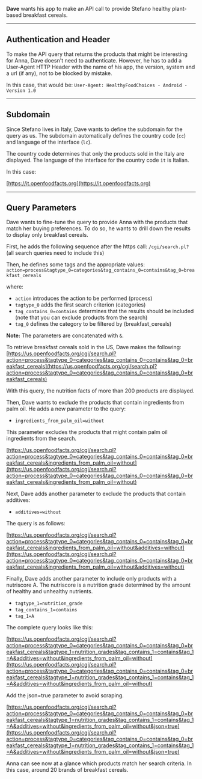 **Dave** wants his app to make an API call to provide Stefano healthy plant-based breakfast cereals.

---

## Authentication and Header

To make the API query that returns the products that might be interesting for Anna, Dave doesn't need to authenticate. However, he has to add a User-Agent HTTP Header with the name of his app, the version, system and a url (if any), not to be blocked by mistake.

In this case, that would be: `User-Agent: HealthyFoodChoices - Android - Version 1.0`

---

## Subdomain

Since Stefano lives in Italy, Dave wants to define the subdomain for the query as us. The subdomain automatically defines the country code (`cc`) and language of the interface (`lc`).

The country code determines that only the products sold in the Italy are displayed. The language of the interface for the country code `it` is Italian.

In this case:

[https://it.openfoodfacts.org](https://it.openfoodfacts.org)

---

## Query Parameters

Dave wants to fine-tune the query to provide Anna with the products that match her buying preferences. To do so, he wants to drill down the results to display only breakfast cereals.

First, he adds the following sequence after the https call: `/cgi/search.pl?` (all search queries need to include this)

Then, he defines some tags and the appropriate values: `action=process&tagtype_0=categories&tag_contains_0=contains&tag_0=breakfast_cereals`

where:

- `action` introduces the action to be performed (process)
- `tagtype_0` adds the first search criterion (categories)
- `tag_contains_0=contains` determines that the results should be included (note that you can exclude products from the search)
- `tag_0` defines the category to be filtered by (breakfast_cereals)
    

**Note:** The parameters are concatenated with `&`.

To retrieve breakfast cereals sold in the US, Dave makes the following: [https://us.openfoodfacts.org/cgi/search.pl?action=process&tagtype_0=categories&tag_contains_0=contains&tag_0=breakfast_cereals](https://us.openfoodfacts.org/cgi/search.pl?action=process&tagtype_0=categories&tag_contains_0=contains&tag_0=breakfast_cereals)

With this query, the nutrition facts of more than 200 products are displayed.

Then, Dave wants to exclude the products that contain ingredients from palm oil. He adds a new parameter to the query:

- `ingredients_from_palm_oil=without`
    

This parameter excludes the products that might contain palm oil ingredients from the search.

[https://us.openfoodfacts.org/cgi/search.pl?action=process&tagtype_0=categories&tag_contains_0=contains&tag_0=breakfast_cereals&ingredients_from_palm_oil=without](https://us.openfoodfacts.org/cgi/search.pl?action=process&tagtype_0=categories&tag_contains_0=contains&tag_0=breakfast_cereals&ingredients_from_palm_oil=without)

Next, Dave adds another parameter to exclude the products that contain additives:

- `additives=without`
    

The query is as follows:

[https://us.openfoodfacts.org/cgi/search.pl?action=process&tagtype_0=categories&tag_contains_0=contains&tag_0=breakfast_cereals&ingredients_from_palm_oil=without&additives=without](https://us.openfoodfacts.org/cgi/search.pl?action=process&tagtype_0=categories&tag_contains_0=contains&tag_0=breakfast_cereals&ingredients_from_palm_oil=without&additives=without)

Finally, Dave adds another parameter to include only products with a nutriscore A. The nutriscore is a nutrition grade determined by the amount of healthy and unhealthy nutrients.

- `tagtype_1=nutrition_grade`
- `tag_contains_1=contains`
- `tag_1=A`
    

The complete query looks like this:

[https://us.openfoodfacts.org/cgi/search.pl?action=process&tagtype_0=categories&tag_contains_0=contains&tag_0=breakfast_cereals&tagtype_1=nutrition_grades&tag_contains_1=contains&tag_1=A&additives=without&ingredients_from_palm_oil=without](https://us.openfoodfacts.org/cgi/search.pl?action=process&tagtype_0=categories&tag_contains_0=contains&tag_0=breakfast_cereals&tagtype_1=nutrition_grades&tag_contains_1=contains&tag_1=A&additives=without&ingredients_from_palm_oil=without)

Add the json=true parameter to avoid scraping.

[https://us.openfoodfacts.org/cgi/search.pl?action=process&tagtype_0=categories&tag_contains_0=contains&tag_0=breakfast_cereals&tagtype_1=nutrition_grades&tag_contains_1=contains&tag_1=A&additives=without&ingredients_from_palm_oil=without&json=true](https://us.openfoodfacts.org/cgi/search.pl?action=process&tagtype_0=categories&tag_contains_0=contains&tag_0=breakfast_cereals&tagtype_1=nutrition_grades&tag_contains_1=contains&tag_1=A&additives=without&ingredients_from_palm_oil=without&json=true)

Anna can see now at a glance which products match her search criteria. In this case, around 20 brands of breakfast cereals.
